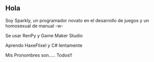 ## Hola

Soy Sparkly, un programador novato en el desarrollo de juegos y un homosexual de manual -w-

Se usar RenPy y Game Maker Studio

Aprendo HaxeFlixel y C# lentamente

Mis Pronombres son..... Todos!!
<!--
**SparklyTheSparkle/SparklyTheSparkle** is a ✨ _special_ ✨ repository because its `README.md` (this file) appears on your GitHub profile.

Here are some ideas to get you started:

- 🔭 I’m currently working on ...
- 🌱 I’m currently learning ...
- 👯 I’m looking to collaborate on ...
- 🤔 I’m looking for help with ...
- 💬 Ask me about ...
- 📫 How to reach me: ...
- 😄 Pronouns: ...
- ⚡ Fun fact: ...
-->

